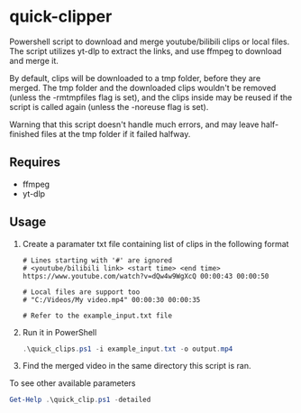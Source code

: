 # quick-clipper
Powershell script to download and merge youtube/bilibili clips or local files. 
The script utilizes yt-dlp to extract the links, and use ffmpeg to download and merge it.

By default, clips will be downloaded to a tmp folder, before they are merged.
The tmp folder and the downloaded clips wouldn't be removed (unless the -rmtmpfiles flag is set), and the clips inside may be reused if the script is called again (unless the -noreuse flag is set).

Warning that this script doesn't handle much errors, and may leave half-finished files at the tmp folder if it failed halfway.

## Requires
* ffmpeg
* yt-dlp

## Usage
1. Create a paramater txt file containing list of clips in the following format
    ```
    # Lines starting with '#' are ignored
    # <youtube/bilibili link> <start time> <end time>
    https://www.youtube.com/watch?v=dQw4w9WgXcQ 00:00:43 00:00:50

    # Local files are support too
    # "C:/Videos/My video.mp4" 00:00:30 00:00:35

    # Refer to the example_input.txt file
    ```

2. Run it in PowerShell
    ```powershell
    .\quick_clips.ps1 -i example_input.txt -o output.mp4
    ```

3. Find the merged video in the same directory this script is ran.

To see other available parameters
```powershell
Get-Help .\quick_clip.ps1 -detailed
```

